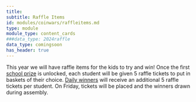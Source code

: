 ```yaml
---
title: 
subtitle: Raffle Items
id: modules/coinwars/raffleitems.md
type: module
module_type: content_cards
###data_type: 2024raffle
data_type: comingsoon
has_header: true
---
```

This year we will have raffle items for the kids to try and win! Once the first [school prize](#section6) is unlocked, each student will be given 5 raffle tickets to put in baskets of their choice. [Daily winners](#section5) will receive an additional 5 raffle tickets per student. On Friday, tickets will be placed and the winners drawn during assembly.